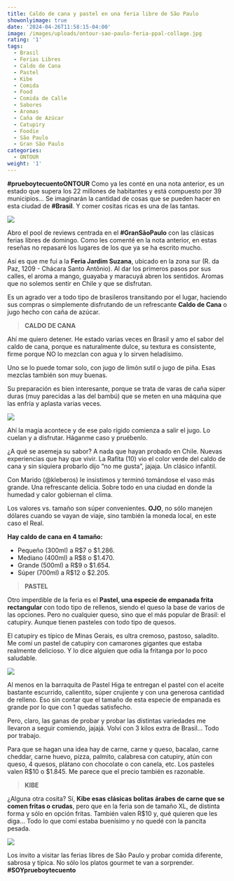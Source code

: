 ```yaml
---
title: Caldo de cana y pastel en una feria libre de São Paulo
showonlyimage: true
date: '2024-04-26T11:58:15-04:00'
image: /images/uploads/ontour-sao-paulo-feria-ppal-collage.jpg
rating: '1'
tags:
  - Brasil
  - Ferias Libres
  - Caldo de Cana
  - Pastel
  - Kibe
  - Comida
  - Food
  - Comida de Calle
  - Sabores
  - Aromas
  - Caña de Azúcar
  - Catupiry
  - Foodie
  - São Paulo
  - Gran São Paulo
categories:
  - ONTOUR
weight: '1'
---
```

**\#prueboytecuentoONTOUR** Como ya les conté en una nota anterior, es un estado que supera los 22 millones de habitantes y está compuesto por 39 municipios… Se imaginarán la cantidad de cosas que se pueden hacer en esta ciudad de **\#Brasil**. Y comer cositas ricas es una de las tantas.

<!--more-->

![](/images/uploads/ontour-sao-paulo-feria-ppal-collage.jpg)

Abro el pool de reviews centrada en el **\#GranSãoPaulo** con las clásicas ferias libres de domingo. Como les comenté en la nota anterior, en estas reseñas no repasaré los lugares de los que ya se ha escrito mucho. 



Así es que me fui a la **Feria Jardim Suzana**, ubicado en la zona sur (R. da Paz, 1209 - Chácara Santo Antônio). Al dar los primeros pasos por sus calles, el aroma a mango, guayaba y maracuyá abren los sentidos. Aromas que no solemos sentir en Chile y que se disfrutan. 



Es un agrado ver a todo tipo de brasileros transitando por el lugar, haciendo sus compras o simplemente disfrutando de un refrescante **Caldo de Cana** o jugo hecho con caña de azúcar.



> **CALDO DE CANA**
>
> 



Ahí me quiero detener. He estado varias veces en Brasil y amo el sabor del caldo de cana, porque es naturalmente dulce, su textura es consistente, firme porque NO lo mezclan con agua y lo sirven heladísimo.



Uno se lo puede tomar solo, con jugo de limón sutil o jugo de piña. Esas mezclas también son muy buenas. 

 

Su preparación es bien interesante, porque se trata de varas de caña súper duras (muy parecidas a las del bambú) que se meten en una máquina que las enfría y aplasta varias veces. 

![](/images/uploads/ontour-sao-paulo-can-a-collage.jpg)



Ahí la magia acontece y de ese palo rígido comienza a salir el jugo. Lo cuelan y a disfrutar. Háganme caso y pruébenlo. 



¿A qué se asemeja su sabor? A nada que hayan probado en Chile. Nuevas experiencias que hay que vivir. La Rafita (10) vio el color verde del caldo de cana y sin siquiera probarlo dijo “no me gusta”, jajaja. Un clásico infantil.



Con Marido (@kleberos) le insistimos y terminó tomándose el vaso más grande. Una refrescante delicia. Sobre todo en una ciudad en donde la humedad y calor gobiernan el clima.







Los valores vs. tamaño son súper convenientes. **OJO**, no sólo manejen dólares cuando se vayan de viaje, sino también la moneda local, en este caso el Real. 



**Hay caldo de cana en 4 tamaño:**

* Pequeño 	(300ml) a R$7 o $1.286.
* Mediano 	(400ml) a R$8 o $1.470.
* Grande 	        (500ml) a R$9 o $1.654.
* Súper 		(700ml) a R$12 o $2.205.



> **PASTEL**
>
> 



Otro imperdible de la feria es el **Pastel, una especie de empanada frita rectangular** con todo tipo de rellenos, siendo el queso la base de varios de las opciones. Pero no cualquier queso, sino que el más popular de Brasil: el catupiry. Aunque tienen pasteles con todo tipo de quesos.



El catupiry es típico de Minas Gerais, es ultra cremoso, pastoso, saladito. Me comí un pastel de catupiry con camarones gigantes que estaba realmente delicioso. Y lo dice alguien que odia la fritanga por lo poco saludable.

![](/images/uploads/ontour-sao-paulo-pastel-kibe-collage.jpg)



Al menos en la barraquita de Pastel Higa te entregan el pastel con el aceite bastante escurrido, calientito, súper crujiente y con una generosa cantidad de relleno. Eso sin contar que el tamaño de esta especie de empanada es grande por lo que con 1 quedas satisfecho.



Pero, claro, las ganas de probar y probar las distintas variedades me llevaron a seguir comiendo, jajajá. Volví con 3 kilos extra de Brasil… Todo por trabajo.



Para que se hagan una idea hay de carne, carne y queso, bacalao, carne cheddar, carne huevo, pizza, palmito, calabresa con catupiry, atún con queso, 4 quesos, plátano con chocolate o con canela, etc. Los pasteles valen R$10 o $1.845. Me parece que el precio también es razonable.



> **KIBE**
>
>  



¿Alguna otra cosita? Sí, **Kibe esas clásicas bolitas árabes de carne que se comen fritas o crudas**, pero que en la feria son de tamaño XL, de distinta forma y sólo en opción fritas. También valen R$10 y, qué quieren que les diga… Todo lo que comí estaba buenísimo y no quedé con la pancita pesada.



![](/images/uploads/ontour-sao-paulo-kibe.jpg)

Los invito a visitar las ferias libres de São Paulo y probar comida diferente, sabrosa y típica. No sólo los platos gourmet te van a sorprender. **\#SOYprueboytecuento**
